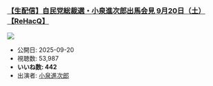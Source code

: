 ### [【生配信】自民党総裁選・小泉進次郎出馬会見 9月20日（土）【ReHacQ】](https://www.youtube.com/watch?v=f0BDJpL8NNU)
[![](https://img.youtube.com/vi/f0BDJpL8NNU/sddefault.jpg)](https://www.youtube.com/watch?v=f0BDJpL8NNU)
-   公開日: 2025-09-20
-   視聴数: 53,987
-   **いいね数: 442**
-   出演者: [小泉進次郎](/rehacq_fan/people/小泉進次郎 "wikilink")
